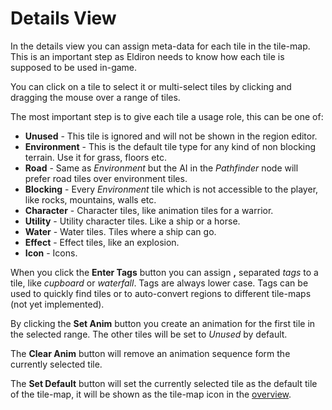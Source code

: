 # Details View

In the details view you can assign meta-data for each tile in the tile-map. This is an important step as Eldiron needs to know how each tile is supposed to be used in-game.

You can click on a tile to select it or multi-select tiles by clicking and dragging the mouse over a range of tiles.

The most important step is to give each tile a usage role, this can be one of:

* **Unused** - This tile is ignored and will not be shown in the region editor.
* **Environment** - This is the default tile type for any kind of non blocking terrain. Use it for grass, floors etc.
* **Road** - Same as *Environment* but the AI in the *Pathfinder* node will prefer road tiles over environment tiles.
* **Blocking** - Every *Environment* tile which is not accessible to the player, like rocks, mountains, walls etc.
* **Character** - Character tiles, like animation tiles for a warrior.
* **Utility** - Utility character tiles. Like a ship or a horse.
* **Water** - Water tiles. Tiles where a ship can go.
* **Effect** - Effect tiles, like an explosion.
* **Icon** - Icons.

 When you click the **Enter Tags** button you can assign **,** separated *tags* to a tile, like *cupboard* or *waterfall*. Tags are always lower case. Tags can be used to quickly find tiles or to auto-convert regions to different tile-maps (not yet implemented).

 By clicking the **Set Anim** button you create an animation for the first tile in the selected range. The other tiles will be set to *Unused* by default.

The **Clear Anim** button will remove an animation sequence form the currently selected tile.

The **Set Default** button will set the currently selected tile as the default tile of the tile-map, it will be shown as the tile-map icon in the [overview](/tiles/overview.md).
